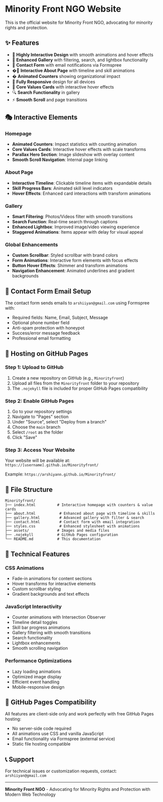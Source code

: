 # Minority Front NGO Website

This is the official website for Minority Front NGO, advocating for minority rights and protection.

## ✨ Features
- 🎨 **Highly Interactive Design** with smooth animations and hover effects
- 📸 **Enhanced Gallery** with filtering, search, and lightbox functionality
- 📧 **Contact Form** with email notifications via Formspree
- �‍💼 **Interactive About Page** with timeline and skill animations
- � **Animated Counters** showing organizational impact
- 📱 **Fully Responsive** design for all devices
- 🎯 **Core Values Cards** with interactive hover effects
- 🔍 **Search Functionality** in gallery
- ⚡ **Smooth Scroll** and page transitions

## 🎭 Interactive Elements

### Homepage
- **Animated Counters**: Impact statistics with counting animation
- **Core Values Cards**: Interactive hover effects with scale transforms
- **Parallax Hero Section**: Image slideshow with overlay content
- **Smooth Scroll Navigation**: Internal page linking

### About Page
- **Interactive Timeline**: Clickable timeline items with expandable details
- **Skill Progress Bars**: Animated skill level indicators
- **Hover Effects**: Enhanced card interactions with transform animations

### Gallery
- **Smart Filtering**: Photos/Videos filter with smooth transitions
- **Search Function**: Real-time search through captions
- **Enhanced Lightbox**: Improved image/video viewing experience
- **Staggered Animations**: Items appear with delay for visual appeal

### Global Enhancements
- **Custom Scrollbar**: Styled scrollbar with brand colors
- **Form Animations**: Interactive form elements with focus effects
- **Button Hover Effects**: Shimmer and transform animations
- **Navigation Enhancement**: Animated underlines and gradient backgrounds

## 📧 Contact Form Email Setup
The contact form sends emails to `arshiiyan@gmail.com` using Formspree with:
- Required fields: Name, Email, Subject, Message
- Optional phone number field
- Anti-spam protection with honeypot
- Success/error message feedback
- Professional email formatting

## 🚀 Hosting on GitHub Pages

### Step 1: Upload to GitHub
1. Create a new repository on GitHub (e.g., `Minorityfront`)
2. Upload all files from the `Minorityfront` folder to your repository
3. The `.nojekyll` file is included for proper GitHub Pages compatibility

### Step 2: Enable GitHub Pages
1. Go to your repository settings
2. Navigate to "Pages" section
3. Under "Source", select "Deploy from a branch"
4. Choose the `main` branch
5. Select `/root` as the folder
6. Click "Save"

### Step 3: Access Your Website
Your website will be available at: `https://[username].github.io/Minorityfront/`

Example: `https://arshiyann.github.io/Minorityfront/`

## 📁 File Structure
```
Minorityfront/
├── index.html          # Interactive homepage with counters & value cards
├── about.html           # Enhanced about page with timeline & skills
├── gallery.html         # Advanced gallery with filter & search
├── contact.html         # Contact form with email integration
├── styles.css           # Enhanced stylesheet with animations
├── assets/             # Images and media files
├── .nojekyll           # GitHub Pages configuration
└── README.md           # This documentation
```

## 🎨 Technical Features

### CSS Animations
- Fade-in animations for content sections
- Hover transforms for interactive elements
- Custom scrollbar styling
- Gradient backgrounds and text effects

### JavaScript Interactivity
- Counter animations with Intersection Observer
- Timeline detail toggles
- Skill bar progress animations
- Gallery filtering with smooth transitions
- Search functionality
- Lightbox enhancements
- Smooth scrolling navigation

### Performance Optimizations
- Lazy loading animations
- Optimized image display
- Efficient event handling
- Mobile-responsive design

## 🔧 GitHub Pages Compatibility
All features are client-side only and work perfectly with free GitHub Pages hosting:
- No server-side code required
- All animations use CSS and vanilla JavaScript
- Email functionality via Formspree (external service)
- Static file hosting compatible

## 📞 Support
For technical issues or customization requests, contact: `arshiiyan@gmail.com`

---
**Minority Front NGO** - Advocating for Minority Rights and Protection with Modern Web Technology
